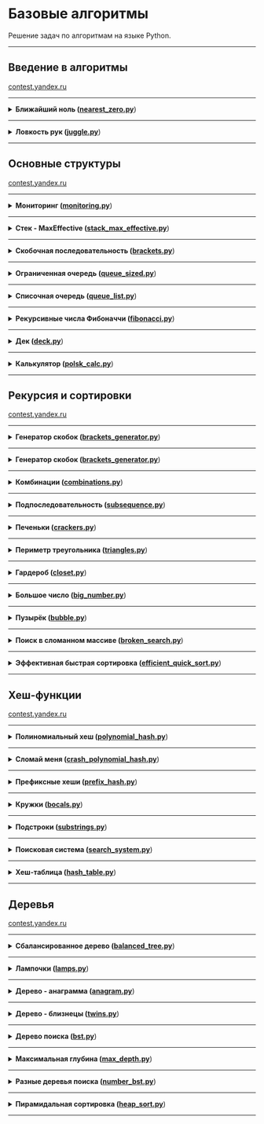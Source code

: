 # Базовые алгоритмы

Решение задач по алгоритмам на языке Python.

---

## Введение в алгоритмы

[contest.yandex.ru](https://contest.yandex.ru/contest/22450/problems/)

---

<details>
<summary>
<b>Ближайший ноль (<a href="sprint_1/nearest_zero.py">nearest_zero.py</a></b>)
</summary>

#### Условие
Улица, на которой хочет жить Тимофей, имеет длину n, то есть состоит из n одинаковых идущих подряд участков. 
На каждом участке либо уже построен дом, либо участок пустой. 
Тимофей ищет место для строительства своего дома. 
Он очень общителен и не хочет жить далеко от других людей, живущих на этой улице.

Чтобы оптимально выбрать место для строительства, 
Тимофей хочет для каждого участка знать расстояние до ближайшего пустого участка. 
(Для пустого участка эта величина будет равна нулю –— расстояние до самого себя).

Ваша задача –— помочь Тимофею посчитать искомые расстояния. 
Для этого у вас есть карта улицы. 
Дома в городе Тимофея нумеровались в том порядке, в котором строились, 
поэтому их номера на карте никак не упорядочены. Пустые участки обозначены нулями.

#### Формат ввода
В первой строке дана длина улицы —– n (1 ≤ n ≤ 106). 
В следующей строке записаны n целых неотрицательных чисел — номера домов и обозначения пустых участков на карте (нули). 
Гарантируется, что в последовательности есть хотя бы один нуль. 
Номера домов (положительные числа) уникальны и не превосходят 10^9.

#### Формат вывода
Для каждого из участков выведите расстояние до ближайшего нуля. 
Числа выводите в одну строку, разделяя их пробелами.

#### Пример
<table><tbody>
  <tr>
    <td><b>Ввод</b></td>
    <td><b>Вывод</b></td>
  </tr>
  <tr>
    <td valign='top'>
5<br>
0 1 4 9 0<br>

</td>
  <td valign='top'>
0 1 2 1 0<br>
</td>
  </tr>
</tbody></table>

</details>

---

<details>
<summary>
<b>Ловкость рук (<a href="sprint_1/juggle.py">juggle.py</a></b>)
</summary>

#### Условие
Гоша и Тимофей нашли необычный тренажёр для скоростной печати и хотят освоить его. 
Тренажёр представляет собой поле из клавиш 4× 4, в котором на каждом раунде появляется конфигурация цифр и точек. 
На клавише написана либо точка, либо цифра от 1 до 9. 
В момент времени t игрок должен одновременно нажать на все клавиши, на которых написана цифра t. 
Гоша и Тимофей могут нажать в один момент времени на k клавиш каждый. 
Если в момент времени t были нажаты все нужные клавиши, то игроки получают 1 балл.

Найдите число баллов, которое смогут заработать Гоша и Тимофей, если будут нажимать на клавиши вдвоём.

#### Формат ввода
В первой строке дано целое число k (1 ≤ k ≤ 5).

В четырёх следующих строках задан вид тренажёра –— по 4 символа в каждой строке. 
Каждый символ —– либо точка, либо цифра от 1 до 9. 
Символы одной строки идут подряд и не разделены пробелами.

#### Формат вывода
Выведите единственное число –— максимальное количество баллов, которое смогут набрать Гоша и Тимофей.

#### Пример
<table><tbody>
  <tr>
    <td><b>Ввод</b></td>
    <td><b>Вывод</b></td>
  </tr>
  <tr>
    <td valign='top'>
3<br>
1231<br>
2..2<br>
2..2<br>
2..2<br>

</td>
  <td valign='top'>
2<br>
</td>
  </tr>
</tbody></table>

</details>

---

## Основные структуры 

[contest.yandex.ru](https://contest.yandex.ru/contest/22779/problems/)

---

<details>
<summary>
<b>Мониторинг (<a href="sprint_2/monitoring.py">monitoring.py</a></b>)
</summary>

#### Условие
Алла получила задание, связанное с мониторингом работы различных серверов. 
Требуется понять, сколько времени обрабатываются определённые запросы на конкретных серверах. 
Эту информацию нужно хранить в матрице, где номер столбца соответствуют идентификатору запроса, 
а номер строки — идентификатору сервера. Алла перепутала строки и столбцы местами. 
С каждым бывает. Помогите ей исправить баг.

Есть матрица размера m × n. Нужно написать функцию, которая её транспонирует.

Транспонированная матрица получается из исходной заменой строк на столбцы.

#### Формат ввода
В первой строке задано число n — количество строк матрицы.
Во второй строке задано m — число столбцов, m и n не превосходят 1000. В следующих n строках задана матрица. 
Числа в ней не превосходят по модулю 1000.

#### Формат вывода
Напечатайте транспонированную матрицу в том же формате, который задан во входных данных. 
Каждая строка матрицы выводится на отдельной строке, элементы разделяются пробелами.

#### Пример
<table><tbody>
  <tr>
    <td><b>Ввод</b></td>
    <td><b>Вывод</b></td>
  </tr>
  <tr>
    <td valign='top'>
4<br>
3<br>
1 2 3<br>
0 2 6<br>
7 4 1<br>
2 7 0<br>

</td>
  <td valign='top'>
1 0 7 2<br>
2 2 4 7<br>
3 6 1 0<br>
</td>
  </tr>
</tbody></table>

</details>

---

<details>
<summary>
<b>Стек - MaxEffective (<a href="sprint_2/stack_max_effective.py">stack_max_effective.py</a></b>)
</summary>

#### Условие
Реализуйте класс `StackMaxEffective`, 
поддерживающий операцию определения максимума среди элементов в стеке. 
Сложность операции должна быть O(1). Для пустого стека операция должна возвращать `None`. 
При этом `push(x)` и `pop()` также должны выполняться за константное время.

#### Формат ввода
В первой строке записано одно число — количество команд, оно не превосходит 100000. 
Далее идут команды по одной в строке. Команды могут быть следующих видов:

* `push(x)` — добавить число x в стек;
* `pop()` — удалить число с вершины стека;
* `get_max()` — напечатать максимальное число в стеке;

Если стек пуст, при вызове команды get_max нужно напечатать «None», для команды pop — «error».

#### Формат вывода
Для каждой команды `get_max()` напечатайте результат её выполнения. 
Если стек пустой, для команды `get_max()` напечатайте «None». 
Если происходит удаление из пустого стека — напечатайте «error»

#### Пример
<table><tbody>
  <tr>
    <td><b>Ввод</b></td>
    <td><b>Вывод</b></td>
  </tr>
  <tr>
    <td valign="top">
10<br>
pop<br>
pop<br>
push 4<br>
push -5<br>
push 7<br>
pop<br>
pop<br>
get_max<br>
pop<br>
get_max<br>
</td>
    <td valign="top">
error<br>
error<br>
4<br>
None<br>
</td>
  </tr>
</tbody></table>

</details>

---

<details>
<summary>
<b>Скобочная последовательность (<a href="sprint_2/brackets.py">brackets.py</a></b>)
</summary>

#### Условие
Вот какую задачу Тимофей предложил на собеседовании одному из кандидатов. Если вы с ней ещё не сталкивались, то наверняка столкнётесь –— она довольно популярная.

Дана скобочная последовательность. Нужно определить, правильная ли она.

Будем придерживаться такого определения:

* пустая строка —– правильная скобочная последовательность;
* правильная скобочная последовательность, взятая в скобки одного типа, –— правильная скобочная последовательность;
* правильная скобочная последовательность с приписанной слева или справа правильной скобочной последовательностью —– тоже правильная.

На вход подаётся последовательность из скобок трёх видов: [], (), {}.
Напишите функцию `is_correct_bracket_seq`, которая принимает на вход скобочную последовательность и возвращает `True`, 
если последовательность правильная, а иначе `False`.

#### Формат ввода
На вход подаётся одна строка, содержащая скобочную последовательность. Скобки записаны подряд, без пробелов.

#### Формат вывода
Выведите «True» или «False».

#### Пример
<table><tbody>
  <tr>
    <td><b>Ввод</b></td>
    <td><b>Вывод</b></td>
  </tr>
  <tr>
    <td valign="top">
{[()]}
</td>
    <td valign="top">
True
</td>
  </tr>
<tr>
    <td valign="top">
{}
</td>
    <td valign="top">
True
</td>
  </tr>
</tbody></table>

</details>

---

<details>
<summary>
<b>Ограниченная очередь (<a href="sprint_2/queue_sized.py">queue_sized.py</a></b>)
</summary>

#### Условие
Астрологи объявили день очередей ограниченного размера. 
Тимофею нужно написать класс `MyQueueSized`, который принимает параметр `max_size`, 
означающий максимально допустимое количество элементов в очереди.

Помогите ему —– реализуйте программу, которая будет эмулировать работу такой очереди.
Функции, которые надо поддержать, описаны в формате ввода.

#### Формат ввода
В первой строке записано одно число — количество команд, оно не превосходит 5000.
Во второй строке задан максимально допустимый размер очереди, он не превосходит 5000.
Далее идут команды по одной на строке. Команды могут быть следующих видов:

* `push(x)` — добавить число x в очередь;
* `pop()` — удалить число из очереди и вывести на печать;
* `peek()` — напечатать первое число в очереди;
* `size()` — вернуть размер очереди;
При превышении допустимого размера очереди нужно вывести «error». 
При вызове операций `pop()` или `peek()` для пустой очереди нужно вывести «None».

#### Формат вывода
Напечатайте результаты выполнения нужных команд, по одному на строке.

#### Пример
<table><tbody>
  <tr>
    <td><b>Ввод</b></td>
    <td><b>Вывод</b></td>
  </tr>
  <tr>
    <td valign="top">
8<br>
2<br>
peek<br>
push 5<br>
push 2<br>
peek<br>
size<br>
size<br>
push 1<br>
size<br>

</td>
    <td valign="top">
None<br>
5<br>
2<br>
2<br>
error<br>
2<br>

</td>
  </tr>
</tbody></table>

</details>

---

<details>
<summary>
<b>Списочная очередь (<a href="sprint_2/queue_list.py">queue_list.py</a></b>)
</summary>

#### Условие
Любимый вариант очереди Тимофея — очередь, написанная с использованием связного списка. 
Помогите ему с реализацией. Очередь должна поддерживать выполнение трёх команд:

* `get()` — вывести элемент, находящийся в голове очереди, и удалить его. Если очередь пуста, то вывести «error».
* `put(x)` — добавить число x в очередь
* `size()` — вывести текущий размер очереди

#### Формат ввода
В первой строке записано количество команд n — целое число, не превосходящее 1000. 
В каждой из следующих n строк записаны команды по одной строке.

#### Формат вывода
Выведите ответ на каждый запрос по одному в строке.

#### Пример
<table><tbody>
  <tr>
    <td><b>Ввод</b></td>
    <td><b>Вывод</b></td>
  </tr>
  <tr>
    <td valign="top">
10<br>
put -34<br>
put -23<br>
get<br>
size<br>
get<br>
size<br>
get<br>
get<br>
put 80<br>
size<br>

</td>
    <td valign="top">
-34<br>
1<br>
-23<br>
0<br>
error<br>
error<br>
1<br>

</td>
  </tr>
</tbody></table>

</details>

---

<details>
<summary>
<b>Рекурсивные числа Фибоначчи (<a href="sprint_2/fibonacci.py">fibonacci.py</a></b>)
</summary>

#### Условие
У Тимофея было n стажёров. 
Каждый стажёр хотел быть лучше своих предшественников, 
поэтому стажёр делал столько коммитов, 
сколько делали два предыдущих стажёра в сумме. 
Два первых стажёра были менее инициативными —– они сделали по одному коммиту.

Определите, сколько кода напишет следующий стажёр.
Решение должно быть реализовано рекурсивно.

#### Формат ввода
На вход подаётся n — целое число в диапазоне от 0 до 32.

#### Формат вывода
Нужно вывести, сколько кода напишет следующий стажёр.

#### Пример
<table><tbody>
  <tr>
    <td><b>Ввод</b></td>
    <td><b>Вывод</b></td>
  </tr>
  <tr>
    <td valign="top">
3
</td>
    <td valign="top">
3
</td>
  </tr>
  <tr>
    <td valign="top">
0
</td>
    <td valign="top">
1
</td>
  </tr>
  <tr>
    <td valign="top">
1
</td>
    <td valign="top">
1
</td>
  </tr>
</tbody></table>

</details>

---

<details>
<summary>
<b>Дек (<a href="sprint_2/deck.py">deck.py</a></b>)
</summary>

#### Условие

Гоша реализовал структуру данных Дек, максимальный размер которого определяется заданным числом. 
Методы `push_back(x)`, `push_front(x)`, `pop_back()`, `pop_front()` работали корректно. 
Но, если в деке было много элементов, программа работала очень долго. 
Дело в том, что не все операции выполнялись за O(1). 
Помогите Гоше! Напишите эффективную реализацию.

**Внимание: при реализации нельзя использовать связный список.**

#### Формат ввода
В первой строке записано количество команд n — целое число, не превосходящее 100000. Во второй строке записано число m — максимальный размер дека. Он не превосходит 50000. В следующих n строках записана одна из команд:

* `push_back(value)` – добавить элемент в конец дека. Если в деке уже находится максимальное число элементов, вывести «error».
* `push_front(value)` – добавить элемент в начало дека. Если в деке уже находится максимальное число элементов, вывести «error».
* `pop_front()` – вывести первый элемент дека и удалить его. Если дек был пуст, то вывести «error».
* `pop_back()` – вывести последний элемент дека и удалить его. Если дек был пуст, то вывести «error».
`value` — целое число, по модулю не превосходящее 1000.

#### Формат вывода
Выведите результат выполнения каждой команды на отдельной строке. 
Для успешных запросов `push_back(x)` и `push_front(x)` ничего выводить не надо.

#### Пример
<table><tbody>
  <tr>
    <td><b>Ввод</b></td>
    <td><b>Вывод</b></td>
  </tr>
  <tr>
    <td valign="top">
4<br>
4<br>
push_front 861<br>
push_front -819<br>
pop_back<br>
pop_back<br>

</td>
    <td valign="top">
861<br>
-819<br>

</td>
  </tr>
</tbody></table>

</details>

---

<details>
<summary>
<b>Калькулятор (<a href="sprint_2/polsk_calc.py">polsk_calc.py</a></b>)
</summary>

#### Условие
Задание связано с обратной польской нотацией. 
Она используется для парсинга арифметических выражений. 
Еще её иногда называют постфиксной нотацией.

В постфиксной нотации операнды расположены перед знаками операций.

**Пример:**

10 2 4 * 

означает 10 - 2 * 4 и равно 2

Разберём последний пример подробнее:

Знак * стоит сразу после чисел 2 и 4, значит к ним нужно применить операцию, которую этот знак обозначает, то есть перемножить эти два числа. В результате получим 8.

После этого выражение приобретёт вид:

10 8 -

Операцию «минус» нужно применить к двум идущим перед ней числам, то есть 10 и 8. В итоге получаем 2.

Рассмотрим алгоритм более подробно. Для его реализации будем использовать стек.

Для вычисления значения выражения, записанного в обратной польской нотации, 
нужно считывать выражение слева направо и придерживаться следующих шагов:

1. Обработка входного символа:
Если на вход подан операнд, он помещается на вершину стека.
Если на вход подан знак операции, то эта операция выполняется над требуемым количеством значений, взятых из стека в порядке добавления. Результат выполненной операции помещается на вершину стека.
2. Если входной набор символов обработан не полностью, перейти к шагу 1.
3. После полной обработки входного набора символов результат вычисления выражения находится в вершине стека. Если в стеке осталось несколько чисел, то надо вывести только верхний элемент.

**Замечание про отрицательные числа и деление:** 
в этой задаче под делением понимается математическое целочисленное деление. 
Это значит, что округление всегда происходит вниз. 
А именно: если a / b = c, то b ⋅ c — это наибольшее число, 
которое не превосходит a и одновременно делится без остатка на b.

Например, -1 / 3 = -1. Будьте осторожны: в C++, Java и Go, например, деление чисел работает иначе.

В текущей задаче гарантируется, что деления на отрицательное число нет.

#### Формат ввода
В единственной строке дано выражение, записанное в обратной польской нотации. Числа и арифметические операции записаны через пробел.

На вход могут подаваться операции: +, -, *, / и числа, по модулю не превосходящие 10000.

Гарантируется, что значение промежуточных выражений в тестовых данных по модулю не больше 50000.

#### Формат вывода
Выведите единственное число — значение выражения.

#### Пример
<table><tbody>
  <tr>
    <td><b>Ввод</b></td>
    <td><b>Вывод</b></td>
  </tr>
  <tr>
    <td valign="top">
2 1 + 3 *

</td>
    <td valign="top">
9

</td>
  </tr>
</tbody></table>

</details>

---

## Рекурсия и сортировки 

[contest.yandex.ru](https://contest.yandex.ru/contest/23638/problems/)

---

<details>
<summary>
<b>Генератор скобок (<a href="sprint_3/brackets_generator.py">brackets_generator.py</a></b>)
</summary>

#### Условие
Рита по поручению Тимофея наводит порядок в правильных скобочных последовательностях (ПСП),
состоящих только из круглых скобок (). 
Для этого ей надо сгенерировать все ПСП длины 2n в алфавитном порядке —– 
алфавит состоит из ( и ) и открывающая скобка идёт раньше закрывающей.

Помогите Рите —– напишите программу, 
которая по заданному n выведет все ПСП в нужном порядке.


Рассмотрим второй пример. Надо вывести ПСП из четырёх символов. Таких всего две:

* (())
* ()()

(()) идёт раньше ()(), так как первый символ у них одинаковый, а на второй позиции у первой ПСП стоит (, который идёт раньше ).

#### Формат ввода
На вход функция принимает n — целое число от 0 до 10.

#### Формат вывода
Функция должна напечатать все возможные скобочные последовательности заданной длины в алфавитном (лексикографическом) порядке.

#### Пример
<table><tbody>
  <tr>
    <td><b>Ввод</b></td>
    <td><b>Вывод</b></td>
  </tr>
  <tr>
    <td valign="top">
3<br>

</td>
    <td valign="top">
((()))<br>
(()())<br>
(())()<br>
()(())<br>
()()()<br>

</td>
  </tr>
</tbody></table>

</details>

---

<details>
<summary>
<b>Генератор скобок (<a href="sprint_3/brackets_generator.py">brackets_generator.py</a></b>)
</summary>

#### Условие
Рита по поручению Тимофея наводит порядок в правильных скобочных последовательностях (ПСП),
состоящих только из круглых скобок (). 
Для этого ей надо сгенерировать все ПСП длины 2n в алфавитном порядке —– 
алфавит состоит из ( и ) и открывающая скобка идёт раньше закрывающей.

Помогите Рите —– напишите программу, 
которая по заданному n выведет все ПСП в нужном порядке.


Рассмотрим второй пример. Надо вывести ПСП из четырёх символов. Таких всего две:

* (())
* ()()

(()) идёт раньше ()(), так как первый символ у них одинаковый, а на второй позиции у первой ПСП стоит (, который идёт раньше ).

#### Формат ввода
На вход функция принимает n — целое число от 0 до 10.

#### Формат вывода
Функция должна напечатать все возможные скобочные последовательности заданной длины в алфавитном (лексикографическом) порядке.

#### Пример
<table><tbody>
  <tr>
    <td><b>Ввод</b></td>
    <td><b>Вывод</b></td>
  </tr>
  <tr>
    <td valign="top">
3<br>

</td>
    <td valign="top">
((()))<br>
(()())<br>
(())()<br>
()(())<br>
()()()<br>

</td>
  </tr>
</tbody></table>

</details>

---

<details>
<summary>
<b>Комбинации (<a href="sprint_3/combinations.py">combinations.py</a></b>)
</summary>

#### Условие
На клавиатуре старых мобильных телефонов каждой цифре соответствовало несколько букв. 

Примерно так:
2:'abc',
3:'def',
4:'ghi',
5:'jkl',
6:'mno',
7:'pqrs',
8:'tuv',
9:'wxyz'

Вам известно в каком порядке были нажаты кнопки телефона, без учета повторов. 
Напечатайте все комбинации букв, которые можно набрать такой последовательностью нажатий.

#### Формат ввода
На вход подается строка, состоящая из цифр 2-9 включительно. Длина строки не превосходит 10 символов.

#### Формат вывода
Выведите все возможные комбинации букв через пробел.

#### Пример
<table><tbody>
  <tr>
    <td><b>Ввод</b></td>
    <td><b>Вывод</b></td>
  </tr>
  <tr>
    <td valign="top">
23<br>

</td>
    <td valign="top">
ad ae af bd be bf cd ce cf<br>

</td>
  </tr>
</tbody></table>

</details>

---

<details>
<summary>
<b>Подпоследовательность (<a href="sprint_3/subsequence.py">subsequence.py</a></b>)
</summary>

#### Условие
Гоша любит играть в игру «Подпоследовательность»: 
даны 2 строки, и нужно понять, является ли первая из них подпоследовательностью второй.

Когда строки достаточно длинные, очень трудно получить ответ на этот вопрос, 
просто посмотрев на них. Помогите Гоше написать функцию, которая решает эту задачу.

#### Формат ввода
В первой строке записана строка s.

Во второй —- строка t.

Обе строки состоят из маленьких латинских букв, длины строк не превосходят 150000. 
Строки могут быть пустыми.

#### Формат вывода
Выведите True, если s является подпоследовательностью t, иначе —– False.

#### Пример
<table><tbody>
  <tr>
    <td><b>Ввод</b></td>
    <td><b>Вывод</b></td>
  </tr>
  <tr>
    <td valign="top">
abc<br>
ahbgdcu<br>

</td>
    <td valign="top">
True<br>

</td>
  </tr>
</tbody></table>

</details>

---

<details>
<summary>
<b>Печеньки (<a href="sprint_3/crackers.py">crackers.py</a></b>)
</summary>

#### Условие
К Васе в гости пришли одноклассники. Его мама решила угостить ребят печеньем.

Но не всё так просто. Печенья могут быть разного размера. 
А у каждого ребёнка есть фактор жадности —– минимальный размер печенья, 
которое он возьмёт. Нужно выяснить, сколько ребят останутся довольными в лучшем случае, 
когда они действуют оптимально.

Каждый ребёнок может взять не больше одного печенья.

#### Формат ввода
В первой строке записано n —– количество детей.

Во второй —– n чисел, разделённых пробелом, каждое из которых –— фактор жадности ребёнка. 
Это натуральные числа, не превосходящие 1000.

В следующей строке записано число m –— количество печенек.

Далее —– m натуральных чисел, разделённых пробелом —– размеры печенек. 
Размеры печенек не превосходят 1000.

Оба числа n и m не превосходят 10000.
#### Формат вывода
Нужно вывести одно число –— количество детей, которые останутся довольными

#### Пример
<table><tbody>
  <tr>
    <td><b>Ввод</b></td>
    <td><b>Вывод</b></td>
  </tr>
  <tr>
    <td valign="top">
2<br>
1 2<br>
3<br>
2 1 3<br>

</td>
    <td valign="top">
2<br>

</td>
  </tr>
</tbody></table>

</details>

---

<details>
<summary>
<b>Периметр треугольника (<a href="sprint_3/triangles.py">triangles.py</a></b>)
</summary>

#### Условие
Перед сном Рита решила поиграть в игру на телефоне. 
Дан массив целых чисел, в котором каждый элемент обозначает длину стороны треугольника. 
Нужно определить максимально возможный периметр треугольника, 
составленного из сторон с длинами из заданного массива. 
Помогите Рите скорее закончить игру и пойти спать.

Напомним, что из трёх отрезков с длинами a ≤ b ≤ c можно составить треугольник, 
если выполнено неравенство треугольника: c < a + b

Разберём пример:
даны длины сторон 6, 3, 3, 2. Попробуем в качестве наибольшей стороны выбрать 6. 
Неравенство треугольника не может выполниться, 
так как остались 3, 3, 2 —– максимальная сумма из них равна 6.

Без шестёрки оставшиеся три отрезка уже образуют треугольник со сторонами 3, 3, 2.
Неравенство выполняется: 3 < 3 + 2. Периметр равен 3 + 3 + 2 = 8.

#### Формат ввода
В первой строке записано количество отрезков n, 3≤ n≤ 10000.

Во второй строке записано n натуральных чисел, не превосходящих 10 000, –— длины отрезков.

#### Формат вывода
Нужно вывести одно число —– наибольший периметр треугольника.

#### Пример
<table><tbody>
  <tr>
    <td><b>Ввод</b></td>
    <td><b>Вывод</b></td>
  </tr>
  <tr>
    <td valign="top">
4<br>
6 3 3 2<br>

</td>
    <td valign="top">
8<br>

</td>
  </tr>
</tbody></table>

</details>

---

<details>
<summary>
<b>Гардероб (<a href="sprint_3/closet.py">closet.py</a></b>)
</summary>

#### Условие
Рита решила оставить у себя одежду только трёх цветов: розового, жёлтого и малинового. 
После того как вещи других расцветок были убраны, 
Рита захотела отсортировать свой новый гардероб по цветам. 
Сначала должны идти вещи розового цвета, потом —– жёлтого, и в конце —– малинового. 
Помогите Рите справиться с этой задачей.

Примечание: попробуйте решить задачу за один проход по массиву!

#### Формат ввода
В первой строке задано количество предметов в гардеробе: n –— оно не превосходит 1000000.
Во второй строке даётся массив, в котором указан цвет для каждого предмета.
Розовый цвет обозначен 0, жёлтый —– 1, малиновый –— 2.

#### Формат вывода
Нужно вывести в строку через пробел цвета предметов в правильном порядке.

#### Пример
<table><tbody>
  <tr>
    <td><b>Ввод</b></td>
    <td><b>Вывод</b></td>
  </tr>
  <tr>
    <td valign="top">
7<br>
0 2 1 2 0 0 1<br>

</td>
    <td valign="top">
0 0 0 1 1 2 2<br>

</td>
  </tr>
</tbody></table>

</details>

---

<details>
<summary>
<b>Большое число (<a href="sprint_3/big_number.py">big_number.py</a></b>)
</summary>

#### Условие
Вечером ребята решили поиграть в игру «Большое число».

Даны числа. Нужно определить, какое самое большое число можно из них составить.

#### Формат ввода
В первой строке записано n — количество чисел. Оно не превосходит 100.
Во второй строке через пробел записаны n неотрицательных чисел, каждое из которых не превосходит 1000.

#### Формат вывода
Нужно вывести самое большое число, которое можно составить из данных чисел.

#### Пример
<table><tbody>
  <tr>
    <td><b>Ввод</b></td>
    <td><b>Вывод</b></td>
  </tr>
  <tr>
    <td valign="top">
3<br>
15 56 2<br>

</td>
    <td valign="top">
56215<br>

</td>
  </tr>
</tbody></table>

</details>

---

<details>
<summary>
<b>Пузырёк (<a href="sprint_3/bubble.py">bubble.py</a></b>)
</summary>

#### Условие
Чтобы выбрать самый лучший алгоритм для решения задачи, Гоша продолжил изучать разные сортировки. 
На очереди сортировка пузырьком — https://ru.wikipedia.org/wiki/Сортировка_пузырьком

Её алгоритм следующий (сортируем по неубыванию):

На каждой итерации проходим по массиву, поочередно сравнивая пары соседних элементов. 
Если элемент на позиции i больше элемента на позиции i + 1, меняем их местами. 
После первой итерации самый большой элемент всплывёт в конце массива.
Проходим по массиву, выполняя указанные действия до тех пор, 
пока на очередной итерации не окажется, что обмены больше не нужны, 
то есть массив уже отсортирован.
После не более чем n – 1 итераций выполнение алгоритма заканчивается, 
так как на каждой итерации хотя бы один элемент оказывается на правильной позиции.

Помогите Гоше написать код алгоритма.

#### Формат ввода
В первой строке на вход подаётся натуральное число n — длина массива, 2 ≤ n ≤ 1000.
Во второй строке через пробел записано n целых чисел.
Каждое из чисел по модулю не превосходит 1000.

Обратите внимание, что считывать нужно только 2 строки: значение n и входной массив.

#### Формат вывода
После каждого прохода по массиву, на котором какие-то элементы меняются местами, 
выводите его промежуточное состояние.
Таким образом, если сортировка завершена за k меняющих массив итераций, 
то надо вывести k строк по n чисел в каждой — элементы массива после каждой из итераций.
Если массив был изначально отсортирован, то просто выведите его.

#### Пример
<table><tbody>
  <tr>
    <td><b>Ввод</b></td>
    <td><b>Вывод</b></td>
  </tr>
  <tr>
    <td valign="top">
5<br>
4 3 9 2 1<br>

</td>
    <td valign="top">
3 4 2 1 9<br>
3 2 1 4 9<br>
2 1 3 4 9<br>
1 2 3 4 9<br>

</td>
  </tr>
</tbody></table>

</details>

---

<details>
<summary>
<b>Поиск в сломанном массиве (<a href="sprint_3/broken_search.py">broken_search.py</a></b>)
</summary>

#### Условие
Алла ошиблась при копировании из одной структуры данных в другую. 
Она хранила массив чисел в кольцевом буфере. 
Массив был отсортирован по возрастанию, 
и в нём можно было найти элемент за логарифмическое время. 
Алла скопировала данные из кольцевого буфера в обычный массив, 
но сдвинула данные исходной отсортированной последовательности. 
Теперь массив не является отсортированным. 
Тем не менее нужно обеспечить возможность находить в нем элемент за O(log n).
Можно предполагать, что в массиве только уникальные элементы.

#### Формат ввода
Функция принимает массив натуральных чисел и искомое число k. 
Длина массива не превосходит 10000. 
Элементы массива и число k не превосходят по значению 10000.

В примерах:
В первой строке записано число n — длина массива.
Во второй строке записано положительное число k — искомый элемент. 
Далее в строку через пробел записано n натуральных чисел – элементы массива.

#### Формат вывода
Функция должна вернуть индекс элемента, равного k, 
если такой есть в массиве (нумерация с нуля). 
Если элемент не найден, функция должна вернуть − 1.
Изменять массив нельзя.

#### Пример
<table><tbody>
  <tr>
    <td><b>Ввод</b></td>
    <td><b>Вывод</b></td>
  </tr>
  <tr>
    <td valign="top">
9<br>
5<br>
19 21 100 101 1 4 5 7 12<br>

</td>
    <td valign="top">
6

</td>
  </tr>
</tbody></table>

</details>

---

<details>
<summary>
<b>Эффективная быстрая сортировка (<a href="sprint_3/efficient_quick_sort.py">efficient_quick_sort.py</a></b>)
</summary>

#### Условие
Тимофей решил организовать соревнование по спортивному программированию, 
чтобы найти талантливых стажёров. 
Задачи подобраны, участники зарегистрированы, тесты написаны. 
Осталось придумать, как в конце соревнования будет определяться победитель.


Каждый участник имеет уникальный логин. 
Когда соревнование закончится, к нему будут привязаны два показателя: 
количество решённых задач P_i и размер штрафа F_i. 
Штраф начисляется за неудачные попытки и время, затраченное на задачу.


Тимофей решил сортировать таблицу результатов следующим образом: 
при сравнении двух участников выше будет идти тот, у которого решено больше задач. 
При равенстве числа решённых задач первым идёт участник с меньшим штрафом. 
Если же и штрафы совпадают, то первым будет тот, 
у которого логин идёт раньше в алфавитном (лексикографическом) порядке.


Тимофей заказал толстовки для победителей и накануне поехал за ними в магазин. 
В своё отсутствие он поручил вам реализовать алгоритм быстрой сортировки (англ. quick sort) для таблицы результатов. Так как Тимофей любит спортивное программирование и не любит зря расходовать оперативную память, то ваша реализация сортировки не может потреблять O(n) дополнительной памяти для промежуточных данных (такая модификация быстрой сортировки называется "in-place").


**Как работает in-place quick sort**

Как и в случае обычной быстрой сортировки, которая использует дополнительную память, 
необходимо выбрать опорный элемент (англ. pivot), а затем переупорядочить массив.
Сделаем так, чтобы сначала шли элементы, не превосходящие опорного, а затем —– большие опорного.


Затем сортировка вызывается рекурсивно для двух полученных частей. 
Именно на этапе разделения элементов на группы в обычном алгоритме используется дополнительная память. 
Теперь разберёмся, как реализовать этот шаг in-place.

Пусть мы как-то выбрали опорный элемент. Заведём два указателя left и right, 
которые изначально будут указывать на левый и правый концы отрезка соответственно. 
Затем будем двигать левый указатель вправо до тех пор, пока он указывает на элемент, 
меньший опорного. Аналогично двигаем правый указатель влево, пока он стоит на элементе,
превосходящем опорный. 
В итоге окажется, что левее от left все элементы точно принадлежат первой группе, 
а правее от right — второй. Элементы, на которых стоят указатели, нарушают порядок. 
Поменяем их местами (в большинстве языков программирования используется функция swap()) 
и продвинем указатели на следующие элементы. 
Будем повторять это действие до тех пор, пока left и right не столкнутся.

#### Формат ввода
В первой строке задано число участников n, 1 ≤ n ≤ 100 000.
В каждой из следующих n строк задана информация про одного из участников.
i-й участник описывается тремя параметрами:

* уникальным логином (строкой из маленьких латинских букв длиной не более 20)
* числом решённых задач P_i
* штрафом Fi

Fi и Pi — целые числа, лежащие в диапазоне от 0 до 10^9.

#### Формат вывода
Для отсортированного списка участников выведите по порядку их логины по одному в строке.

#### Пример
<table><tbody>
  <tr>
    <td><b>Ввод</b></td>
    <td><b>Вывод</b></td>
  </tr>
  <tr>
    <td valign="top">
5<br>
alla 4 100<br>
gena 6 1000<br>
gosha 2 90<br>
rita 2 90<br>
timofey 4 80<br>

</td>
    <td valign="top">
gena<br>
timofey<br>
alla<br>
gosha<br>
rita<br>

</td>
  </tr>
</tbody></table>

</details>

---

## Хеш-функции

[contest.yandex.ru](https://contest.yandex.ru/contest/23991/problems/)

---

<details>
<summary>
<b>Полиномиальный хеш (<a href="sprint_4/polynomial_hash.py">polynomial_hash.py</a></b>)
</summary>

#### Условие
Алле очень понравился алгоритм вычисления полиномиального хеша. 
Помогите ей написать функцию, вычисляющую хеш строки s. 
В данной задаче необходимо использовать в качестве значений отдельных символов их коды в таблице ASCII.

#### Формат ввода
В первой строке дано число a (1 ≤ a ≤ 1000) –— основание, по которому считается хеш.

Во второй строке дано число m (1 ≤ m ≤ 109) –— модуль.

В третьей строке дана строка s (0 ≤ |s| ≤ 106), состоящая из больших и маленьких латинских букв.

#### Формат вывода
Выведите целое неотрицательное число –— хеш заданной строки.


#### Пример
<table><tbody>
  <tr>
    <td><b>Ввод</b></td>
    <td><b>Вывод</b></td>
  </tr>
  <tr>
    <td valign="top">
123<br>
100003<br>
a<br>

</td>
    <td valign="top">
97<br>

</td>
  </tr>
</tbody></table>

</details>

---

<details>
<summary>
<b>Сломай меня (<a href="sprint_4/crash_polynomial_hash.py">crash_polynomial_hash.py</a></b>)
</summary>

#### Условие
Гоша написал программу, которая сравнивает строки исключительно по их хешам. 
Если хеш равен, то и строки равны. 
Тимофей увидел это безобразие и поручил вам сломать программу Гоши, чтобы остальным неповадно было.

В этой задаче вам надо будет лишь найти две различные строки, 
которые для заданной хеш-функции будут давать одинаковое значение.

#### Формат ввода
В задаче единственный тест без ввода

#### Формат вывода
Отправьте две строки, по одной в строке. Строки могут состоять только из маленьких латинских букв и не должны превышать в длину 1000 знаков каждая. Код отправлять не требуется. Строки из примера использовать нельзя.

Пример вывода:

* ezhgeljkablzwnvuwqvp
* gbpdcvkumyfxillgnqrv


</details>


---

<details>
<summary>
<b>Префиксные хеши (<a href="sprint_4/prefix_hash.py">prefix_hash.py</a></b>)
</summary>

#### Условие
Алла не остановилась на достигнутом –— 
теперь она хочет научиться быстро вычислять хеши произвольных подстрок данной строки. 
Помогите ей!

На вход поступают запросы на подсчёт хешей разных подстрок. 
Ответ на каждый запрос должен выполняться за O(1). 
Допустимо в начале работы программы сделать предподсчёт для дальнейшей работы со строкой.

В данной задаче необходимо использовать в качестве значений отдельных символов их коды в таблице ASCII.

#### Формат ввода
В первой строке дано число a (1 ≤ a ≤ 1000) –— основание, 
по которому считается хеш. 
Во второй строке дано число m (1 ≤ m ≤ 107) –— модуль. 
В третьей строке дана строка s (0 ≤ |s| ≤ 106), состоящая из больших и маленьких латинских букв.

В четвертой строке дано число запросов t –— натуральное число от 1 до 105. 
В каждой из следующих t строк записаны через пробел два числа l и r –— индексы начала и конца очередной подстроки. 
(1 ≤ l ≤ r ≤ |s|).

#### Формат вывода
Для каждого запроса выведите на отдельной строке хеш заданной в запросе подстроки.

#### Пример
<table><tbody>
  <tr>
    <td><b>Ввод</b></td>
    <td><b>Вывод</b></td>
  </tr>
  <tr>
    <td valign="top">
1000<br>
1000009<br>
abcdefgh<br>
7<br>
1 1<br>
1 5<br>
2 3<br>
3 4<br>
4 4<br>
1 8<br>
5 8<br>


</td>
    <td valign="top">
97<br>
225076<br>
98099<br>
99100<br>
100<br>
436420<br>
193195<br>

</td>
  </tr>
</tbody></table>

</details>

---

<details>
<summary>
<b>Кружки (<a href="sprint_4/bocals.py">bocals.py</a></b>)
</summary>

#### Условие
В компании, где работает Тимофей, 
заботятся о досуге сотрудников и устраивают различные кружки по интересам. 
Когда кто-то записывается на занятие, в лог вносится название кружка.

По записям в логе составьте список всех кружков, 
в которые ходит хотя бы один человек.

#### Формат ввода
В первой строке даётся натуральное число n, не превосходящее 10 000 –— количество записей в логе.

В следующих n строках —– названия кружков.

#### Формат вывода
Выведите уникальные названия кружков по одному на строке, в порядке появления во входных данных.


#### Пример
<table><tbody>
  <tr>
    <td><b>Ввод</b></td>
    <td><b>Вывод</b></td>
  </tr>
  <tr>
    <td valign="top">
8<br>
вышивание крестиком<br>
рисование мелками на парте<br>
настольный керлинг<br>
настольный керлинг<br>
кухня африканского племени ужасмай<br>
тяжелая атлетика<br>
таракановедение<br>
таракановедение<br>

</td>
    <td valign="top">
вышивание крестиком<br>
рисование мелками на парте<br>
настольный керлинг<br>
кухня африканского племени ужасмай<br>
тяжелая атлетика<br>
таракановедение<br>


</td>
  </tr>
</tbody></table>

</details>

---

<details>
<summary>
<b>Подстроки (<a href="sprint_4/substrings.py">substrings.py</a></b>)
</summary>

#### Условие
На вход подается строка. 
Нужно определить длину наибольшей подстроки, которая не содержит повторяющиеся символы.

#### Формат ввода
Одна строка, состоящая из строчных латинских букв. Длина строки не превосходит 10 000.

#### Формат вывода
Выведите натуральное число —– ответ на задачу.


#### Пример
<table><tbody>
  <tr>
    <td><b>Ввод</b></td>
    <td><b>Вывод</b></td>
  </tr>
  <tr>
    <td valign="top">
abcabcbb<br>

</td>
    <td valign="top">
3<br>


</td>
  </tr>
</tbody></table>

</details>

---

<details>
<summary>
<b>Поисковая система (<a href="sprint_4/search_system.py">search_system.py</a></b>)
</summary>

#### Условие
Тимофей пишет свою поисковую систему.

Имеется n документов, каждый из которых представляет собой текст из слов. 
По этим документам требуется построить поисковый индекс. 
На вход системе будут подаваться запросы. 
Запрос —– некоторый набор слов. 
По запросу надо вывести 5 самых релевантных документов.

Релевантность документа оценивается следующим образом: 
для каждого уникального слова из запроса берётся число его вхождений в документ, 
полученные числа для всех слов из запроса суммируются. 
Итоговая сумма и является релевантностью документа. 
Чем больше сумма, тем больше документ подходит под запрос.

Сортировка документов на выдаче производится по убыванию релевантности. 
Если релевантности документов совпадают —– то по возрастанию их порядковых номеров в базе 
(то есть во входных данных).

#### Формат ввода
В первой строке дано натуральное число n —– количество документов в базе (1 ≤ n ≤ 104).

Далее в n строках даны документы по одному в строке. Каждый документ состоит из нескольких слов, 
слова отделяются друг от друга одним пробелом и состоят из маленьких латинских букв. 
Длина одного текста не превосходит 1000 символов. Текст не бывает пустым.

В следующей строке дано число запросов —– натуральное число m (1 ≤ m ≤ 104). 
В следующих m строках даны запросы по одному в строке. 
Каждый запрос состоит из одного или нескольких слов. 
Запрос не бывает пустым. 
Слова отделяются друг от друга одним пробелом и состоят из маленьких латинских букв. 
Число символов в запросе не превосходит 100.

#### Формат вывода
Для каждого запроса выведите на одной строке номера пяти самых релевантных документов. 
Если нашлось менее пяти документов, то выведите столько, сколько нашлось. 
Документы с релевантностью 0 выдавать не нужно.

#### Пример
<table><tbody>
  <tr>
    <td><b>Ввод</b></td>
    <td><b>Вывод</b></td>
  </tr>
  <tr>
    <td valign="top">
3<br>
i love coffee<br>
coffee with milk and sugar<br>
free tea for everyone<br>
3<br>
i like black coffee without milk<br>
everyone loves new year<br>
mary likes black coffee without milk<br>

</td>
    <td valign="top">
1 2<br>
3<br>
2 1<br>

</td>
  </tr>
</tbody></table>

</details>

---

<details>
<summary>
<b>Хеш-таблица (<a href="sprint_4/hash_table.py">hash_table.py</a></b>)
</summary>

#### Условие
Тимофей, как хороший руководитель, 
хранит информацию о зарплатах своих сотрудников в базе данных и постоянно её обновляет. 
Он поручил вам написать реализацию хеш-таблицы, 
чтобы хранить в ней базу данных с зарплатами сотрудников.

Хеш-таблица должна поддерживать следующие операции: 

* `put key value` —– добавление пары ключ-значение. Если заданный ключ уже есть в таблице, то соответствующее ему значение обновляется. 
* `get key` –— получение значения по ключу. Если ключа нет в таблице, то вывести «None». Иначе вывести найденное значение. 
* `delete key` –— удаление ключа из таблицы. Если такого ключа нет, то вывести «None», иначе вывести хранимое по данному ключу значение и удалить ключ.

В таблице хранятся уникальные ключи.

Требования к реализации: 

* Нельзя использовать имеющиеся в языках программирования реализации хеш-таблиц 
(std::unordered_map в С++, dict в Python, HashMap в Java, и т. д.)
* Число хранимых в таблице ключей не превосходит 10^5.
* Разрешать коллизии следует с помощью метода цепочек или с помощью открытой адресации.
* Все операции должны выполняться за O(1) в среднем.
* Поддерживать рехеширование и масштабирование хеш-таблицы не требуется.
* Ключи и значения, id сотрудников и их зарплата, —– целые числа. Поддерживать произвольные хешируемые типы не требуется.

#### Формат ввода
В первой строке задано общее число запросов к таблице n (1≤ n≤ 106).

В следующих n строках записаны запросы, которые бывают трех видов –— `get`, `put`, `delete` 
—– как описано в условии.

Все ключи и значения –— целые неотрицательные числа, не превосходящие 10^9.

#### Формат вывода
На каждый запрос вида `get` и `delete` выведите ответ на него в отдельной строке.


#### Пример
<table><tbody>
  <tr>
    <td><b>Ввод</b></td>
    <td><b>Вывод</b></td>
  </tr>
  <tr>
    <td valign="top">
10<br>
get 1<br>
put 1 10<br>
put 2 4<br>
get 1<br>
get 2<br>
delete 2<br>
get 2<br>
put 1 5<br>
get 1<br>
delete 2<br>

</td>
    <td valign="top">
None<br>
10<br>
4<br>
4<br>
None<br>
5<br>
None<br>

</td>
  </tr>
</tbody></table>

</details>

---

## Деревья

[contest.yandex.ru](https://contest.yandex.ru/contest/24809/problems/)

---

<details>
<summary>
<b>Сбалансированное дерево (<a href="sprint_5/balanced_tree.py">balanced_tree.py</a></b>)
</summary>

#### Условие
Гоше очень понравилось слушать рассказ Тимофея про деревья. 
Особенно часть про сбалансированные деревья. 
Он решил написать функцию, которая определяет, сбалансировано ли дерево.
Дерево считается сбалансированным, 
если левое и правое поддеревья каждой вершины отличаются по высоте не больше, чем на единицу.

#### Формат ввода
На вход подается корень дерева.

#### Формат вывода
Функция должна вернуть максимальное значение яркости в узле дерева.

</details>

---

<details>
<summary>
<b>Лампочки (<a href="sprint_5/lamps.py">lamps.py</a></b>)
</summary>

#### Условие
Гоша повесил на стену гирлянду в виде бинарного дерева, 
в узлах которого находятся лампочки. У каждой лампочки есть своя яркость. 
Уровень яркости лампочки соответствует числу, расположенному в узле дерева. 
Помогите Гоше найти самую яркую лампочку в гирлянде, то есть такую, у которой яркость наибольшая.

#### Формат ввода
На вход подается корень дерева.

#### Формат вывода
Функция должна вернуть True, если дерево сбалансировано в соответствии с критерием из условия, иначе - False.

</details>

---

<details>
<summary>
<b>Дерево - анаграмма (<a href="sprint_5/anagram.py">anagram.py</a></b>)
</summary>

#### Условие
Гоша и Алла играют в игру «Удивительные деревья». 
Помогите ребятам определить, является ли дерево, которое им встретилось, деревом-анаграммой?
Дерево называется анаграммой, если оно симметрично относительно своего центра

#### Формат ввода
На вход подается корень дерева.

#### Формат вывода
Функция должна вернуть True если дерево является анаграммой. Иначе - False.

</details>

---

<details>
<summary>
<b>Дерево - близнецы (<a href="sprint_5/twins.py">twins.py</a></b>)
</summary>

#### Условие
Гоше на день рождения подарили два дерева. 
Тимофей сказал, что они совершенно одинаковые. Но, по мнению Гоши, они отличаются.
Помогите разрешить этот философский спор!

#### Формат ввода
На вход подается корень дерева.

#### Формат вывода
Функция должна вернуть True если деревья являются близнецами. Иначе - False.

</details>

---

<details>
<summary>
<b>Дерево поиска (<a href="sprint_5/bst.py">bst.py</a></b>)
</summary>

#### Условие
Гоша понял, что такое дерево поиска, и захотел написать функцию, которая определяет, 
является ли заданное дерево деревом поиска. 
Значения в левом поддереве должны быть строго меньше, в правом —- строго больше значения в узле.
Помогите Гоше с реализацией этого алгоритма.

#### Формат ввода
На вход подается корень дерева.

#### Формат вывода
Функция должна вернуть True, если дерево является деревом поиска, иначе - False.

</details>

---

<details>
<summary>
<b>Максимальная глубина (<a href="sprint_5/max_depth.py">max_depth.py</a></b>)
</summary>

#### Условие
Алла хочет побывать на разных островах архипелага Алгосы. Она составила карту. 
Карта представлена в виде дерева: корень обозначает центр архипелага, узлы –— другие острова. 
А листья —– это дальние острова, на которые Алла хочет попасть.
Помогите Алле определить максимальное число островов, 
через которые ей нужно пройти для совершения одной поездки от стартового острова до места назначения, 
включая начальный и конечный пункты.

#### Формат ввода
На вход подается корень дерева.

#### Формат вывода
Функция должна вернуть число, равное максимальному числу островов в пути (включая начальный и конечный пункты).

</details>

---

<details>
<summary>
<b>Разные деревья поиска (<a href="sprint_5/number_bst.py">number_bst.py</a></b>)
</summary>

#### Условие
Ребятам стало интересно, сколько может быть различных деревьев поиска, 
содержащих в своих узлах все уникальные числа от 1 до n. 
Помогите им найти ответ на этот вопрос.

#### Формат ввода
В единственной строке задано число n. Оно не превосходит 20.

#### Формат вывода
Нужно вывести число, равное количеству различных деревьев поиска, 
в узлах которых могут быть размещены числа от 1 до n включительно.

</details>

---

<details>
<summary>
<b>Пирамидальная сортировка (<a href="sprint_5/heap_sort.py">heap_sort.py</a></b>)
</summary>

#### Условие
**В данной задаче необходимо реализовать сортировку кучей. 
При этом кучу необходимо реализовать самостоятельно, использовать имеющиеся в языке реализации нельзя. 
Сначала рекомендуется решить задачи про просеивание вниз и вверх.**

Тимофей решил организовать соревнование по спортивному программированию, 
чтобы найти талантливых стажёров. 
Задачи подобраны, участники зарегистрированы, тесты написаны. 
Осталось придумать, как в конце соревнования будет определяться победитель.


Каждый участник имеет уникальный логин. 
Когда соревнование закончится, к нему будут привязаны два показателя: 
количество решённых задач P_i и размер штрафа F_i. 
Штраф начисляется за неудачные попытки и время, затраченное на задачу.


Тимофей решил сортировать таблицу результатов следующим образом: 
при сравнении двух участников выше будет идти тот, у которого решено больше задач. 
При равенстве числа решённых задач первым идёт участник с меньшим штрафом. 
Если же и штрафы совпадают, то первым будет тот, 
у которого логин идёт раньше в алфавитном (лексикографическом) порядке.


Тимофей заказал толстовки для победителей и накануне поехал за ними в магазин. 
В своё отсутствие он поручил вам реализовать алгоритм быстрой сортировки (англ. quick sort) для таблицы результатов. Так как Тимофей любит спортивное программирование и не любит зря расходовать оперативную память, то ваша реализация сортировки не может потреблять O(n) дополнительной памяти для промежуточных данных (такая модификация быстрой сортировки называется "in-place").


**Как работает in-place quick sort**

Как и в случае обычной быстрой сортировки, которая использует дополнительную память, 
необходимо выбрать опорный элемент (англ. pivot), а затем переупорядочить массив.
Сделаем так, чтобы сначала шли элементы, не превосходящие опорного, а затем —– большие опорного.


Затем сортировка вызывается рекурсивно для двух полученных частей. 
Именно на этапе разделения элементов на группы в обычном алгоритме используется дополнительная память. 
Теперь разберёмся, как реализовать этот шаг in-place.

Пусть мы как-то выбрали опорный элемент. Заведём два указателя left и right, 
которые изначально будут указывать на левый и правый концы отрезка соответственно. 
Затем будем двигать левый указатель вправо до тех пор, пока он указывает на элемент, 
меньший опорного. Аналогично двигаем правый указатель влево, пока он стоит на элементе,
превосходящем опорный. 
В итоге окажется, что левее от left все элементы точно принадлежат первой группе, 
а правее от right — второй. Элементы, на которых стоят указатели, нарушают порядок. 
Поменяем их местами (в большинстве языков программирования используется функция swap()) 
и продвинем указатели на следующие элементы. 
Будем повторять это действие до тех пор, пока left и right не столкнутся.

#### Формат ввода
В первой строке задано число участников n, 1 ≤ n ≤ 100 000.
В каждой из следующих n строк задана информация про одного из участников.
i-й участник описывается тремя параметрами:

* уникальным логином (строкой из маленьких латинских букв длиной не более 20)
* числом решённых задач P_i
* штрафом Fi

Fi и Pi — целые числа, лежащие в диапазоне от 0 до 10^9.

#### Формат вывода
Для отсортированного списка участников выведите по порядку их логины по одному в строке.

#### Пример
<table><tbody>
  <tr>
    <td><b>Ввод</b></td>
    <td><b>Вывод</b></td>
  </tr>
  <tr>
    <td valign="top">
5<br>
alla 4 100<br>
gena 6 1000<br>
gosha 2 90<br>
rita 2 90<br>
timofey 4 80<br>

</td>
    <td valign="top">
gena<br>
timofey<br>
alla<br>
gosha<br>
rita<br>

</td>
  </tr>
</tbody></table>

</details>

---